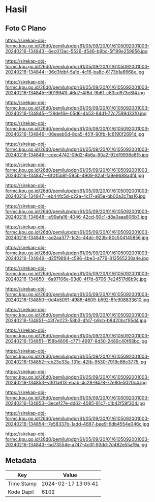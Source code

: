 # Hasil

## Foto C Plano

https://sirekap-obj-formc.kpu.go.id/26d0/pemilu/pdpr/61/05/09/20/01/6105092001003-20240216-134843--6ec013ac-5526-4546-b9bc-5f199e259856.jpg

https://sirekap-obj-formc.kpu.go.id/26d0/pemilu/pdpr/61/05/09/20/01/6105092001003-20240216-134844--36d3fdbf-5a1d-4c16-ba8c-6173b1a6668e.jpg

https://sirekap-obj-formc.kpu.go.id/26d0/pemilu/pdpr/61/05/09/20/01/6105092001003-20240216-134845--9019941f-46d7-4f6d-9b61-c83cd973e8f4.jpg

https://sirekap-obj-formc.kpu.go.id/26d0/pemilu/pdpr/61/05/09/20/01/6105092001003-20240216-134845--f29de16e-05d6-4b53-84d1-72c7599d33f0.jpg

https://sirekap-obj-formc.kpu.go.id/26d0/pemilu/pdpr/61/05/09/20/01/6105092001003-20240216-134846--06eeeb0d-8ca5-451f-90fb-1c6190f2691d.jpg

https://sirekap-obj-formc.kpu.go.id/26d0/pemilu/pdpr/61/05/09/20/01/6105092001003-20240216-134846--cdec4742-09d2-4b6a-90a2-92df9936e8f5.jpg

https://sirekap-obj-formc.kpu.go.id/26d0/pemilu/pdpr/61/05/09/20/01/6105092001003-20240216-134847--6f015b8f-595b-4909-82af-fa9e9688a4f4.jpg

https://sirekap-obj-formc.kpu.go.id/26d0/pemilu/pdpr/61/05/09/20/01/6105092001003-20240216-134847--eb44fc5d-c22a-4c17-a85e-bb00a3c7aa16.jpg

https://sirekap-obj-formc.kpu.go.id/26d0/pemilu/pdpr/61/05/09/20/01/6105092001003-20240216-134848--e99afa16-4046-42cd-90c1-d8a0aaa806b3.jpg

https://sirekap-obj-formc.kpu.go.id/26d0/pemilu/pdpr/61/05/09/20/01/6105092001003-20240216-134849--ad2aa377-1c2c-44dc-923b-80c504145856.jpg

https://sirekap-obj-formc.kpu.go.id/26d0/pemilu/pdpr/61/05/09/20/01/6105092001003-20240216-134849--d25f9894-c596-4be3-a779-812565238a4e.jpg

https://sirekap-obj-formc.kpu.go.id/26d0/pemilu/pdpr/61/05/09/20/01/6105092001003-20240216-134850--6a97106e-93d0-4f7d-8706-7e24517d8b9c.jpg

https://sirekap-obj-formc.kpu.go.id/26d0/pemilu/pdpr/61/05/09/20/01/6105092001003-20240216-134850--0d4b5091-4986-4609-b592-8fc908833610.jpg

https://sirekap-obj-formc.kpu.go.id/26d0/pemilu/pdpr/61/05/09/20/01/6105092001003-20240216-134851--43f7e223-58b3-4fd7-b9cb-b8420bcf95d4.jpg

https://sirekap-obj-formc.kpu.go.id/26d0/pemilu/pdpr/61/05/09/20/01/6105092001003-20240216-134851--158b4806-c771-4997-8d50-2489c40f68bc.jpg

https://sirekap-obj-formc.kpu.go.id/26d0/pemilu/pdpr/61/05/09/20/01/6105092001003-20240216-134852--cb23e33a-131d-42fb-9530-7919c86e3775.jpg

https://sirekap-obj-formc.kpu.go.id/26d0/pemilu/pdpr/61/05/09/20/01/6105092001003-20240216-134853--a101a613-ebab-4c28-9478-77e80e5020c4.jpg

https://sirekap-obj-formc.kpu.go.id/26d0/pemilu/pdpr/61/05/09/20/01/6105092001003-20240216-134853--3ecef27e-dd62-4085-81c7-c1b42f59f304.jpg

https://sirekap-obj-formc.kpu.go.id/26d0/pemilu/pdpr/61/05/09/20/01/6105092001003-20240216-134854--7e58337b-1add-4667-bee9-6db4554e046c.jpg

https://sirekap-obj-formc.kpu.go.id/26d0/pemilu/pdpr/61/05/09/20/01/6105092001003-20240216-134843--bd73554e-a747-4c0f-93dd-7d482e55af9a.jpg


## Metadata

| Key        | Value               |
| ---------- | ------------------- |
| Time Stamp | 2024-02-17 13:05:41 |
| Kode Dapil | 6102                |



